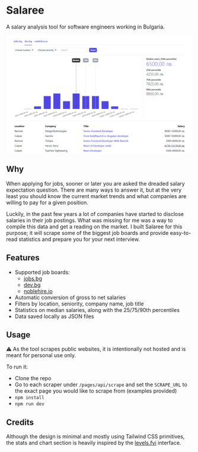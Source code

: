 # Salaree

A salary analysis tool for software engineers working in Bulgaria.

![](./screenshot.png)

## Why

When applying for jobs, sooner or later you are asked the dreaded salary expectation question. There are many ways to answer it, but at the very least you should know the current market trends and what companies are willing to pay for a given position.

Luckily, in the past few years a lot of companies have started to disclose salaries in their job postings. What was missing for me was a way to compile this data and get a reading on the market. I built Salaree for this purpose; it will scrape some of the biggest job boards and provide easy-to-read statistics and prepare you for your next interview.

## Features

- Supported job boards:
  - [jobs.bg](https://www.jobs.bg/)
  - [dev.bg](https://dev.bg/)
  - [noblehire.io](https://noblehire.io/)
- Automatic conversion of gross to net salaries
- Filters by location, seniority, company name, job title
- Statistics on median salaries, along with the 25/75/90th percentiles
- Data saved locally as JSON files

## Usage

⚠️ As the tool scrapes public websites, it is intentionally not hosted and is meant for personal use only.

To run it:

- Clone the repo
- Go to each scraper under `/pages/api/scrape` and set the `SCRAPE_URL` to the exact page you would like to scrape from (examples provided)
- `npm install`
- `npm run dev`

## Credits

Although the design is minimal and mostly using Tailwind CSS primitives, the stats and chart section is heavily inspired by the [levels.fyi](https://www.levels.fyi/) interface.
